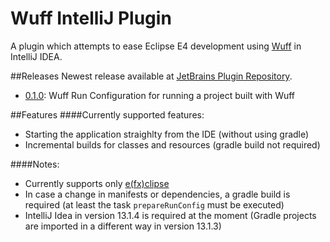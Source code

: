 Wuff IntelliJ Plugin
====================
A plugin which attempts to ease Eclipse E4 development using [Wuff](https://github.com/akhikhl/wuff) in IntelliJ IDEA. 

##Releases
Newest release available at [JetBrains Plugin Repository](http://plugins.jetbrains.com/plugin/7557?pr=).

* [0.1.0](https://github.com/mcmil/wuff-intellij-plugin/releases/tag/v0.1.0): Wuff Run Configuration for running a project built with Wuff 

##Features 
####Currently supported features:
* Starting the application straighlty from the IDE (without using gradle)
* Incremental builds for classes and resources (gradle build not required)

####Notes:
* Currently supports only [e(fx)clipse](http://www.eclipse.org/efxclipse/index.html) 
* In case a change in manifests or dependencies, a gradle build is required (at least the task `prepareRunConfig` must be executed) 
* IntelliJ Idea in version 13.1.4 is required at the moment (Gradle projects are imported in a different way in version 13.1.3)

